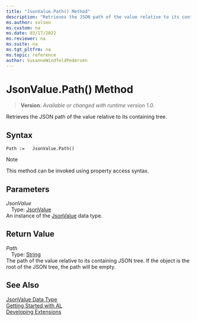 ```yaml
---
title: "JsonValue.Path() Method"
description: "Retrieves the JSON path of the value relative to its containing tree."
ms.author: solsen
ms.custom: na
ms.date: 03/17/2022
ms.reviewer: na
ms.suite: na
ms.tgt_pltfrm: na
ms.topic: reference
author: SusanneWindfeldPedersen
---
```

[//]: # (START>DO_NOT_EDIT)
[//]: # (IMPORTANT:Do not edit any of the content between here and the END>DO_NOT_EDIT.)
[//]: # (Any modifications should be made in the .xml files in the ModernDev repo.)
# JsonValue.Path() Method
> **Version**: _Available or changed with runtime version 1.0._

Retrieves the JSON path of the value relative to its containing tree.


## Syntax
```AL
Path :=   JsonValue.Path()
```
> [!NOTE]
> This method can be invoked using property access syntax.
## Parameters
*JsonValue*  
&emsp;Type: [JsonValue](jsonvalue-data-type.md)  
An instance of the [JsonValue](jsonvalue-data-type.md) data type.  

## Return Value
*Path*  
&emsp;Type: [String](../text/text-data-type.md)  
The path of the value relative to its containing JSON tree. If the object is the root of the JSON tree, the path will be empty.


[//]: # (IMPORTANT: END>DO_NOT_EDIT)
## See Also
[JsonValue Data Type](jsonvalue-data-type.md)  
[Getting Started with AL](../../devenv-get-started.md)  
[Developing Extensions](../../devenv-dev-overview.md)